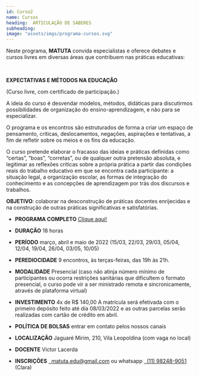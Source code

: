 ```yaml
---
id: Curso2
name: Cursos
heading:  ARTICULAÇÃO DE SABERES
subheading: 
image: "assets/imgs/programa-cursos.svg"
---
```


Neste programa, **MATUTA** convida especialistas e oferece debates e cursos livres em diversas áreas que contribuem nas práticas educativas:

⠀

**EXPECTATIVAS E MÉTODOS NA EDUCAÇÃO** 

(Curso livre, com certificado de participação.) 

A ideia do curso é desvendar modelos, métodos, didáticas para discutirmos possibilidades de organização do ensino-aprendizagem, e não para se especializar.

O programa e os encontros são estruturados de forma a criar um espaço de pensamento, críticas, deslocamentos, negações, aspirações e tentativas, a fim de refletir sobre os meios e os fins da educação.

O curso pretende elaborar o fracasso das ideias e práticas definidas como “certas”, “boas”, “corretas”, ou de qualquer outra pretensão absoluta, e legitimar as reflexões críticas sobre a própria prática a partir das condições reais do trabalho educativo em que se encontra cada participante: a situação legal, a organização escolar, as formas de integração do conhecimento e as concepções de aprendizagem por trás dos discursos e trabalhos.

**OBJETIVO**: colaborar na desconstrução de práticas docentes enrijecidas e na construção de outras práticas significativas e satisfatórias.
 
- **PROGRAMA COMPLETO** [Clique aqui!](programa)

- **DURAÇÃO** 18 horas
 
- **PERÍODO** março, abril e maio de 2022 (15/03, 22/03, 29/03, 05/04, 12/04, 19/04, 26/04, 03/05, 10/05)
 
- **PEREDIOCIDADE** 9 encontros, às terças-feiras, das 19h às 21h.
 
- **MODALIDADE** Presencial (caso não atinja número mínimo de participantes ou ocorra restrições sanitárias que dificultem o formato presencial, o curso pode vir a ser ministrado remota e sincronicamente, através de plataforma virtual)
 
- **INVESTIMENTO** 4x de R$ 140,00
A matrícula será efetivada com o primeiro depósito feito até dia 08/03/2022 e as outras parcelas serão realizadas com cartão de crédito em abril.
 
 - **POLÍTICA DE BOLSAS** entrar em contato pelos nossos canais

- **LOCALIZAÇÃO** Jaguaré Mirim, 210, Vila Leopoldina (com vaga no local)

- **DOCENTE** Victor Lacerda 

- **INSCRIÇÕES** <a href="mailto:matuta.edu@gmail.com"> &nbsp; matuta.edu@gmail.com </a> ou whatsapp <a href="https://wa.me/5511982489051?text=Olá,%20entro%20em%20contato%20sobre%20a%20matuta"> &nbsp; (11) 98248-9051 </a> (Clara)